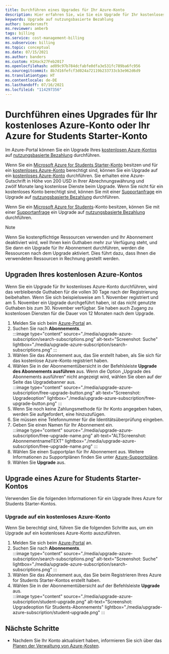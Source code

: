 ```yaml
---
title: Durchführen eines Upgrades für Ihr Azure-Konto
description: Hier erfahren Sie, wie Sie ein Upgrade für Ihr kostenloses Azure-Konto oder Ihr Azure for Students Starter-Konto durchführen. Lesen Sie zusätzliche Informationen zu Azure-Supportplänen.
keywords: Upgrade auf nutzungsbasierte Bezahlung
author: bandersmsft
ms.reviewer: amberb
tags: billing
ms.service: cost-management-billing
ms.subservice: billing
ms.topic: conceptual
ms.date: 07/15/2021
ms.author: banders
ms.custom: H1Hack27Feb2017
ms.openlocfilehash: ad09c97b784dcfabfe0dfa3e531fc789ba6fc956
ms.sourcegitcommit: 8b7d16fefcf3d024a72119b233733cb3e962d6d9
ms.translationtype: HT
ms.contentlocale: de-DE
ms.lasthandoff: 07/16/2021
ms.locfileid: "114297356"
---
```

# <a name="upgrade-your-azure-free-account-or-azure-for-students-starter-account"></a>Durchführen eines Upgrades für Ihr kostenloses Azure-Konto oder Ihr Azure for Students Starter-Konto

Im Azure-Portal können Sie ein Upgrade Ihres [kostenlosen Azure-Kontos](https://azure.microsoft.com/free/) auf [nutzungsbasierte Bezahlung](https://azure.microsoft.com/offers/ms-azr-0003p/) durchführen.

Wenn Sie ein [Microsoft Azure for Students Starter-Konto](https://azure.microsoft.com/offers/ms-azr-0144p/) besitzen und für ein [kostenloses Azure-Konto](https://azure.microsoft.com/free/) berechtigt sind, können Sie ein Upgrade auf ein [kostenloses Azure-Konto](https://azure.microsoft.com/free/) durchführen. Sie erhalten eine Azure-Gutschrift in Höhe von 200 USD in Ihrer Abrechnungswährung und zwölf Monate lang kostenlose Dienste beim Upgrade. Wenn Sie nicht für ein kostenloses Konto berechtigt sind, können Sie mit einer [Supportanfrage](https://go.microsoft.com/fwlink/?linkid=2083458) ein Upgrade auf [nutzungsbasierte Bezahlung](https://azure.microsoft.com/offers/ms-azr-0003p/) durchführen.

Wenn Sie ein [Microsoft Azure for Students](https://azure.microsoft.com/offers/ms-azr-0170p/)-Konto besitzen, können Sie mit einer [Supportanfrage](https://go.microsoft.com/fwlink/?linkid=2083458) ein Upgrade auf [nutzungsbasierte Bezahlung](https://azure.microsoft.com/offers/ms-azr-0003p/) durchführen.

>[!NOTE]
>Wenn Sie kostenpflichtige Ressourcen verwenden und Ihr Abonnement deaktiviert wird, weil Ihnen kein Guthaben mehr zur Verfügung steht, und Sie dann ein Upgrade für Ihr Abonnement durchführen, werden die Ressourcen nach dem Upgrade aktiviert. Dies führt dazu, dass Ihnen die verwendeten Ressourcen in Rechnung gestellt werden.

<a id="freetrial"></a>

## <a name="upgrade-your-azure-free-account"></a>Upgraden Ihres kostenlosen Azure-Kontos

Wenn Sie ein Upgrade für Ihr kostenloses Azure-Konto durchführen, wird das verbleibende Guthaben für die vollen 30 Tage nach der Registrierung beibehalten. Wenn Sie sich beispielsweise am 1. November registriert und am 5. November ein Upgrade durchgeführt haben, ist das nicht genutzte Guthaben bis zum 30. November verfügbar. Sie haben auch Zugang zu kostenlosen Diensten für die Dauer von 12 Monaten nach dem Upgrade.

1. Melden Sie sich beim [Azure-Portal](https://portal.azure.com) an.
1. Suchen Sie nach **Abonnements**.  
    :::image type="content" source="./media/upgrade-azure-subscription/search-subscriptions.png" alt-text="Screenshot: Suche" lightbox="./media/upgrade-azure-subscription/search-subscriptions.png" :::
1. Wählen Sie das Abonnement aus, das Sie erstellt haben, als Sie sich für das kostenlose Azure-Konto registriert haben.
1. Wählen Sie in der Abonnementübersicht in der Befehlsleiste **Upgrade des Abonnements ausführen** aus. Wenn die Option „Upgrade des Abonnements ausführen“ nicht angezeigt wird, wählen Sie oben auf der Seite das Upgradebanner aus.  
    :::image type="content" source="./media/upgrade-azure-subscription/free-upgrade-button.png" alt-text="Screenshot: Upgradeoption" lightbox="./media/upgrade-azure-subscription/free-upgrade-button.png" :::
1. Wenn Sie noch keine Zahlungsmethode für Ihr Konto angegeben haben, werden Sie aufgefordert, eine hinzuzufügen.
1. Sie müssen eine Telefonnummer für die Identitätsüberprüfung eingeben.
1. Geben Sie einen Namen für Ihr Abonnement ein.  
     :::image type="content" source="./media/upgrade-azure-subscription/free-upgrade-name.png" alt-text="ALTScreenshot: AbonnementnameTEXT" lightbox="./media/upgrade-azure-subscription/free-upgrade-name.png" :::
1. Wählen Sie einen Supportplan für Ihr Abonnement aus. Weitere Informationen zu Supportplänen finden Sie unter [Azure-Supportpläne](https://azure.microsoft.com/us/support/plans/).
1. Wählen Sie **Upgrade** aus.

<a id="student"></a>

## <a name="upgrade-your-azure-for-students-starter-account"></a>Upgrade eines Azure for Students Starter-Kontos

Verwenden Sie die folgenden Informationen für ein Upgrade Ihres Azure for Students Starter-Kontos.

### <a name="upgrade-to-an-azure-free-account"></a>Upgrade auf ein kostenloses Azure-Konto

Wenn Sie berechtigt sind, führen Sie die folgenden Schritte aus, um ein Upgrade auf ein kostenloses Azure-Konto auszuführen.

1. Melden Sie sich beim [Azure-Portal](https://portal.azure.com) an.
1. Suchen Sie nach **Abonnements**.  
    :::image type="content" source="./media/upgrade-azure-subscription/search-subscriptions.png" alt-text="Screenshot: Suche" lightbox="./media/upgrade-azure-subscription/search-subscriptions.png" :::
1. Wählen Sie das Abonnement aus, das Sie beim Registrieren Ihres Azure for Students Starter-Kontos erstellt haben.
1. Wählen Sie in der Abonnementübersicht auf der Befehlsleiste **Upgrade** aus.  
    :::image type="content" source="./media/upgrade-azure-subscription/student-upgrade.png" alt-text="Screenshot: Upgradeoption für Students-Abonnements" lightbox="./media/upgrade-azure-subscription/student-upgrade.png" :::

## <a name="next-steps"></a>Nächste Schritte

- Nachdem Sie Ihr Konto aktualisiert haben, informieren Sie sich über das [Planen der Verwaltung von Azure-Kosten](../understand/plan-manage-costs.md).
